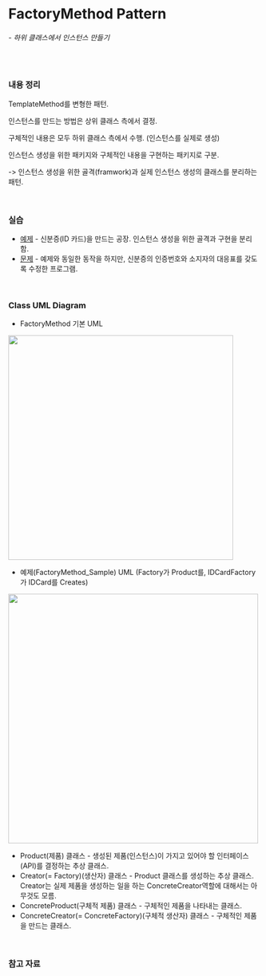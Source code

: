 # FactoryMethod Pattern
###### - 하위 클래스에서 인스턴스 만들기
<br />

### 내용 정리

TemplateMethod를 변형한 패턴.

인스턴스를 만드는 방법은 상위 클래스 측에서 결정.

구체적인 내용은 모두 하위 클래스 측에서 수행. (인스턴스를 실제로 생성)

인스턴스 생성을 위한 패키지와 구체적인 내용을 구현하는 패키지로 구분.

-> 인스턴스 생성을 위한 골격(framwork)과 실제 인스턴스 생성의 클래스를 분리하는 패턴.

<br />

### 실습
* [예제](./FactoryMethod_Sample) - 신분증(ID 카드)을 만드는 공장. 인스턴스 생성을 위한 골격과 구현을 분리함.
* [문제](./FactoryMethod_A2) - 예제와 동일한 동작을 하지만, 신분증의 인증번호와 소지자의 대응표를 갖도록 수정한 프로그램.

<br />

### Class UML Diagram
* FactoryMethod 기본 UML    
<img src="https://user-images.githubusercontent.com/35367660/117100638-2f565080-adaf-11eb-975c-cddcb7a20690.png" width="450">

* 예제(FactoryMethod_Sample) UML (Factory가 Product를, IDCardFactory가 IDCard를 Creates)    
<img src="https://user-images.githubusercontent.com/35367660/113965833-0fdc0e80-9869-11eb-8479-c552fa30b9c4.PNG" width="500">    

* Product(제품) 클래스 - 생성된 제품(인스턴스)이 가지고 있어야 할 인터페이스(API)를 결정하는 추상 클래스.
* Creator(= Factory)(생산자) 클래스 - Product 클래스를 생성하는 추상 클래스. Creator는 실제 제품을 생성하는 일을 하는 ConcreteCreator역할에 대해서는 아무것도 모름.
* ConcreteProduct(구체적 제품) 클래스 - 구체적인 제품을 나타내는 클래스.
* ConcreteCreator(= ConcreteFactory)(구체적 생산자) 클래스 - 구체적인 제품을 만드는 클래스.
<br />

### 참고 자료
